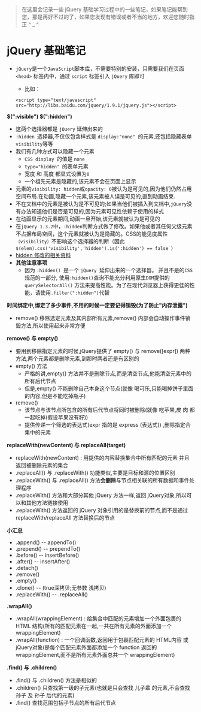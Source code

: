 > 在这里会记录一些 jQuery 基础学习过程中的一些笔记，如果笔记能帮到您，那是再好不过的了，如果您发现有错误或者不当的地方，欢迎您随时指正 ^ _ ^

# jQuery 基础笔记

* ```jQuery```是一个```JavaScript```脚本库，不需要特别的安装，只需要我们在页面 ```<head>``` 标签内中，通过 ```script``` 标签引入 ```jQuery``` 库即可
    * 比如： 

    ```
    <script type="text/javascript" src="http://libs.baidu.com/jquery/1.9.1/jquery.js"></script>

    ```
**$(":visible") $(":hidden")**
* 这两个选择器都是 ```jQuery``` 延伸出来的
* ```:hidden ```选择器,不仅仅包含样式是 ```display:"none" ```的元素,还包括隐藏表单``` visibility ```等等
* 我们有几种方式可以隐藏一个元素
    * ```CSS display ```的值是 ```none```
    * ```type="hidden" ```的表单元素
    * 宽度 和 高度 都显式设置为``` 0 ```
    * 一个祖先元素是隐藏的,该元素不会在页面上显示
* 元素的``` visibility: hidden ```或``` opacity: 0 ```被认为是可见的,因为他们仍然占用空间布局.在动画,隐藏一个元素,该元素被人误是可见的,直到动画结束.
* 不在文档中的元素是被认为是不可见的;如果当他们被插入到文档中,```jQuery```没有办法知道他们是否是可见的,因为元素可见性依赖于使用的样式
* 在动画显示的元素期间,动画一旦开始,该元素就被认为是可见的
* 在```jQuery 1.3.2```中，```:hidden```判断方式做了修改。如果他或者其任何父级元素不占据布局空间，这个元素就被认为是隐藏的。CSS的能见度属性```（visibility）```不影响这个选择器的判断（因此```$(elem).css('visibility','hidden').is(':hidden') == false ）```
* [hidden 修改的相关资料](http://docs.jquery.com/Release:jQuery_1.3.2#:visible.2F:hidden_Overhauled)
* **其他注意事项**
    * 因为 ```:hidden() ```是一个 ```jQuery ```延伸出来的一个选择器。 并且不是的```CSS```规范的一部分, 使用```:hidden()```查询不能充分利用原生```DOM```提供的```querySelectorAll()``` 方法来提高性能。为了在现代浏览器上获得更佳的性能，请使用```.filter(":hidden")```代替

**时间绑定中,绑定了多少事件,不用的时候一定要记得销毁(为了防止"内存泄露")**
* remove() 移除选定元素及其内部所有元素,remove() 内部会自动操作事件销毁方法,所以使用起来非常方便

**remove() 与 empty()**
* 要用到移除指定元素的时候,jQuery提供了 empty() 与 remove([expr]) 两种方法,两个元素都是删除元素,到那时两者还是有区别的
* empty() 方法
    * 严格的讲,empty() 方法并不是删除节点,而是清空节点,他能清空元素中的所有后代节点
    * 但是,empty() 不能删除自己本身这个节点(就像 喝可乐,只能喝掉饼子里面的内容,但是不能吃掉瓶子)
* remove()
    * 该节点与该节点所包含的所有后代节点将同时被删除(就像 吃苹果,皮 肉 都一起吃掉(假设苹果没有籽))
    * 提供传递一个筛选的表达式(expr 指的是 express (表达式)) ,删除指定合集中的元素

**replaceWith(newContent) 与 replaceAll(target)**
* replaceWith(newContent) : 用提供的内容替换集合中所有匹配的元素 并且 返回被删除元素的集合
* .replaceAll() 与 .replaceWith() 功能类似,主要是目标和源的位置区别
* .replaceWith() 与 .replaceAll() 方法**会删除**与节点相关联的所有数据和事件处理程序
* .replaceWith() 方法和大部分其他 jQuery 方法一样,返回 jQuery对象,所以可以和其他方法链接使用
* .replaceWith() 方法返回的 jQuery 对象引用的是替换前的节点,而不是通过 replaceWith/replaceAll 方法替换后的节点

**小汇总**
* .append()       --        appendTo()
* .prepend()      --        prependTo()
* .before()       --        insertBefore()
* .after()        --        insertAfter()
* .detach()
* .remove()
* .empty()   
* .clone()        --        (true深拷贝;无参数 浅拷贝)
* .replaceWith()    --        .replaceAll()

**.wrapAll()**
* .wrapAll(wrappingElement) : 给集合中匹配的元素增加一个外面包裹的 HTML 结构(所有的匹配元素在一起,一共在所有元素的外面添加一个 wrappingElement)
* .wrapAll(function) : 一个回调函数,返回用于包裹匹配元素的 HTML内容 或 jQuery对象(是每个匹配元素外面都添加一个 function 返回的 wrappingElement,而不是所有元素外面总共一个 wrappingElement)

**.find() 与 .children()**
* .find() 与 .children() 方法是相似的
* .children() 只查找第一级的子元素(也就是只会查找 儿子辈 的元素,不会查找 孙子 及 孙子 后代的元素)
* .find() 查找范围包括子节点的所有后代节点